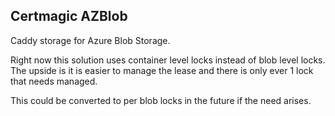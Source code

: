## Certmagic AZBlob

Caddy storage for Azure Blob Storage. 

Right now this solution uses container level locks instead of blob level locks. The upside is it is easier to manage the lease and there is only ever 1 lock that needs managed. 

This could be converted to per blob locks in the future if the need arises.